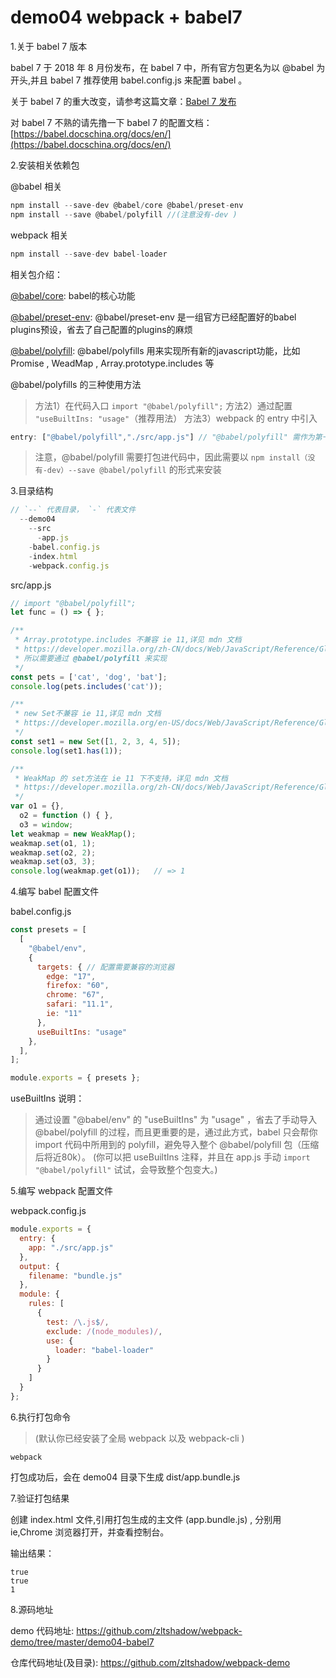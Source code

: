 # demo04 webpack + babel7

 1.关于 babel 7 版本

babel 7 于 2018 年 8 月份发布，在 babel 7 中，所有官方包更名为以 @babel 为开头,并且 babel 7 推荐使用 babel.config.js 来配置 babel 。

关于 babel 7 的重大改变，请参考这篇文章：[Babel 7 发布](https://babel.docschina.org/blog/2018/08/27/7.0.0)

对 babel 7 不熟的请先撸一下 babel 7 的配置文档：[https://babel.docschina.org/docs/en/](https://babel.docschina.org/docs/en/)

 2.安装相关依赖包

@babel 相关

```javascript
npm install --save-dev @babel/core @babel/preset-env
npm install --save @babel/polyfill //(注意没有-dev )
```

webpack 相关

```javascript
npm install --save-dev babel-loader
```

相关包介绍：

[@babel/core](https://babel.docschina.org/docs/en/babel-core): babel的核心功能

[@babel/preset-env](https://babel.docschina.org/docs/en/babel-preset-env): @babel/preset-env 是一组官方已经配置好的babel plugins预设，省去了自己配置的plugins的麻烦

[@babel/polyfill](https://babel.docschina.org/docs/en/babel-polyfill): @babel/polyfills 用来实现所有新的javascript功能，比如 Promise , WeadMap , Array.prototype.includes 等

@babel/polyfills 的三种使用方法

>方法1）在代码入口 `import "@babel/polyfill";`
>方法2）通过配置 `"useBuiltIns: "usage"`（推荐用法）
>方法3）webpack 的 entry 中引入

```javascript
entry: ["@babel/polyfill","./src/app.js"] // "@babel/polyfill" 需作为第一个
```

>注意，@babel/polyfill 需要打包进代码中，因此需要以 `npm install（没有-dev）--save @babel/polyfill` 的形式来安装

 3.目录结构

```javascript
// `--` 代表目录， `-` 代表文件
  --demo04
    --src
      -app.js
    -babel.config.js
    -index.html
    -webpack.config.js
```

src/app.js

```javascript
// import "@babel/polyfill";
let func = () => { };

/**
 * Array.prototype.includes 不兼容 ie 11,详见 mdn 文档
 * https://developer.mozilla.org/zh-CN/docs/Web/JavaScript/Reference/Global_Objects/Array/includes
 * 所以需要通过 @babel/polyfill 来实现
 */
const pets = ['cat', 'dog', 'bat'];
console.log(pets.includes('cat'));

/**
 * new Set不兼容 ie 11,详见 mdn 文档
 * https://developer.mozilla.org/en-US/docs/Web/JavaScript/Reference/Global_Objects/Set
 */
const set1 = new Set([1, 2, 3, 4, 5]);
console.log(set1.has(1));

/**
 * WeakMap 的 set方法在 ie 11 下不支持，详见 mdn 文档
 * https://developer.mozilla.org/zh-CN/docs/Web/JavaScript/Reference/Global_Objects/WeakMap
 */
var o1 = {},
  o2 = function () { },
  o3 = window;
let weakmap = new WeakMap();
weakmap.set(o1, 1);
weakmap.set(o2, 2);
weakmap.set(o3, 3);
console.log(weakmap.get(o1));   // => 1
```

 4.编写 babel 配置文件

babel.config.js

```javascript
const presets = [
  [
    "@babel/env",
    {
      targets: { // 配置需要兼容的浏览器
        edge: "17",
        firefox: "60",
        chrome: "67",
        safari: "11.1",
        ie: "11"
      },
      useBuiltIns: "usage"
    },
  ],
];

module.exports = { presets };
```

useBuiltIns 说明：

>通过设置 "@babel/env" 的 "useBuiltIns" 为 "usage" ，省去了手动导入 @babel/polyfill 的过程，而且更重要的是，通过此方式，babel 只会帮你 import 代码中所用到的 polyfill，避免导入整个 @babel/polyfill 包（压缩后将近80k）。
>(你可以把 useBuiltIns 注释，并且在 app.js 手动 `import "@babel/polyfill"` 试试，会导致整个包变大。)

 5.编写 webpack 配置文件

webpack.config.js

```javascript
module.exports = {
  entry: {
    app: "./src/app.js"
  },
  output: {
    filename: "bundle.js"
  },
  module: {
    rules: [
      {
        test: /\.js$/,
        exclude: /(node_modules)/,
        use: {
          loader: "babel-loader"
        }
      }
    ]
  }
};
```

 6.执行打包命令

>(默认你已经安装了全局 webpack 以及 webpack-cli )

```javacript
webpack
```

打包成功后，会在 demo04 目录下生成 dist/app.bundle.js

 7.验证打包结果

创建 index.html 文件,引用打包生成的主文件 (app.bundle.js) ,
分别用 ie,Chrome 浏览器打开，并查看控制台。

输出结果：

```javacript
true
true
1
```

 8.源码地址

demo 代码地址: <https://github.com/zltshadow/webpack-demo/tree/master/demo04-babel7>

仓库代码地址(及目录): <https://github.com/zltshadow/webpack-demo>

